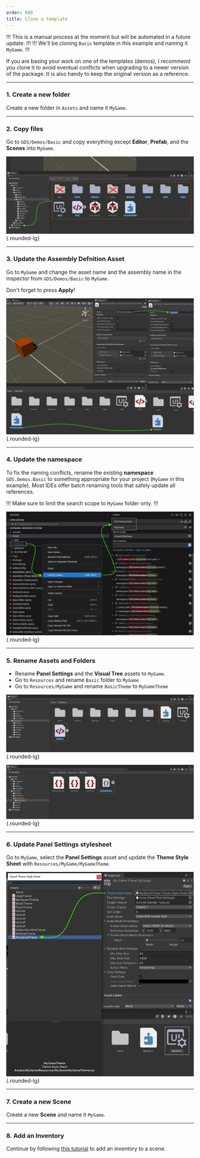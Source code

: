 ```yaml
---
order: 600
title: Clone a template
---
```

!!!
This is a manual process at the moment but will be automated in a future update.
!!!
!!!
We'll be cloning `Basic` template in this example and naming it `MyGame`.
!!!

If you are basing your work on one of the templates (demos), I recommend you clone it to avoid eventual conflicts when upgrading to a newer version of the package. It is also handy to keep the original version as a reference.

---
### 1. Create a new folder

Create a new folder in `Assets` and name it `MyGame`.

---
### 2. Copy files

Go to `GDS/Demos/Basic` and copy everything except **Editor**, **Prefab**, and the **Scenes** into `MyGame`.

![](/static/images/tutorials/clone-template-2.jpg){.rounded-lg}

---
### 3. Update the Assembly Defnition Asset

Go to  `MyGame` and change the asset name and the assembly name in the inspector from `GDS/Demos/Basic` to `MyGame`. 

Don't forget to press **Apply**!

![](/static/images/tutorials/clone-template-3.jpg){.rounded-lg}

---
### 4. Update the namespace

<!-- In an editor of your choice, batch rename the old **namespace** to fix the naming conflicts (from `GDS.Demos.Basic` to `MyGame`). -->

To fix the naming conflicts, rename the existing **namespace** `GDS.Demos.Basic` to something appropriate for your project (`MyGame` in this example). Most IDEs offer batch renaming tools that safely update all references.

!!!
Make sure to limit the search scope to `MyGame` folder only.
!!!

![](/static/images/tutorials/clone-template-4.jpg){.rounded-lg}

---
### 5. Rename Assets and Folders
- Rename **Panel Settings** and the **Visual Tree** assets to `MyGame`.
- Go to `Resources` and rename `Basic` folder to `MyGame`
- Go to `Resources/MyGame` and rename `BasicTheme` to `MyGameTheme`

![](/static/images/tutorials/clone-template-5a.jpg){.rounded-lg}

![](/static/images/tutorials/clone-template-5b.jpg){.rounded-lg}

---
### 6. Update Panel Settings stylesheet

Go to `MyGame`, select the **Panel Settings** asset and update the **Theme Style Sheet** with `Resources/MyGame/MyGameTheme`

![](/static/images/tutorials/clone-template-6.jpg){.rounded-lg}

---
### 7. Create a new Scene

Create a new **Scene** and name it `MyGame`. 

---
### 8. Add an Inventory

Continue by following [this tutorial](manual-setup) to add an inventory to a scene.


